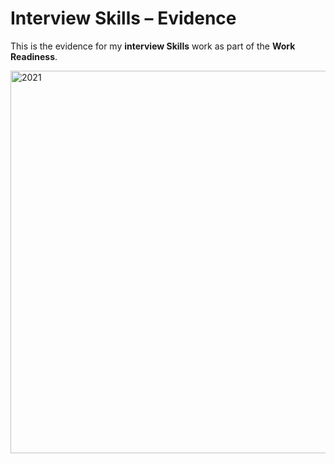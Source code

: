 # Interview Skills – Evidence

This is the evidence for my **interview Skills** work as part of the **Work Readiness**.

<img width="1269" height="612" alt="2021" src="https://github.com/user-attachments/assets/d2ae2310-cbdd-4920-a465-f61f3ff1042e" />

